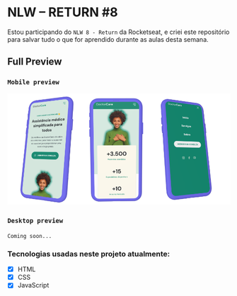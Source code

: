 # NLW – RETURN #8

Estou participando do `NLW 8 - Return` da Rocketseat, e criei este repositório para salvar tudo o que for aprendido durante as aulas desta semana.

## Full Preview

### `Mobile preview`

![mobile-1](assets/screenshots/mobile.png)

### `Desktop preview`

```
Coming soon...
```

### Tecnologias usadas neste projeto atualmente:

- [x] HTML
- [x] CSS
- [x] JavaScript